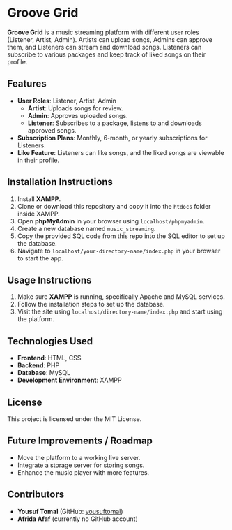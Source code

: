# Groove Grid

**Groove Grid** is a music streaming platform with different user roles (Listener, Artist, Admin). Artists can upload songs, Admins can approve them, and Listeners can stream and download songs. Listeners can subscribe to various packages and keep track of liked songs on their profile.

## Features
- **User Roles**: Listener, Artist, Admin
  - **Artist**: Uploads songs for review.
  - **Admin**: Approves uploaded songs.
  - **Listener**: Subscribes to a package, listens to and downloads approved songs.
- **Subscription Plans**: Monthly, 6-month, or yearly subscriptions for Listeners.
- **Like Feature**: Listeners can like songs, and the liked songs are viewable in their profile.

## Installation Instructions
1. Install **XAMPP**.
2. Clone or download this repository and copy it into the `htdocs` folder inside XAMPP.
3. Open **phpMyAdmin** in your browser using `localhost/phpmyadmin`.
4. Create a new database named `music_streaming`.
5. Copy the provided SQL code from this repo into the SQL editor to set up the database.
6. Navigate to `localhost/your-directory-name/index.php` in your browser to start the app.

## Usage Instructions
1. Make sure **XAMPP** is running, specifically Apache and MySQL services.
2. Follow the installation steps to set up the database.
3. Visit the site using `localhost/directory-name/index.php` and start using the platform.

## Technologies Used
- **Frontend**: HTML, CSS
- **Backend**: PHP
- **Database**: MySQL
- **Development Environment**: XAMPP

## License
This project is licensed under the MIT License.

## Future Improvements / Roadmap
- Move the platform to a working live server.
- Integrate a storage server for storing songs.
- Enhance the music player with more features.

## Contributors
- **Yousuf Tomal** (GitHub: [yousuftomal](https://github.com/yousuftomal))
- **Afrida Afaf** (currently no GitHub account)
